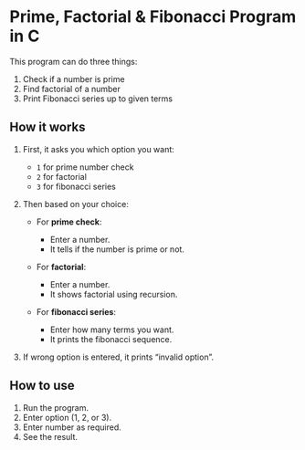 # Prime, Factorial & Fibonacci Program in C

This program can do three things:  
1. Check if a number is prime  
2. Find factorial of a number  
3. Print Fibonacci series up to given terms

## How it works

1. First, it asks you which option you want:  
   - `1` for prime number check  
   - `2` for factorial  
   - `3` for fibonacci series

2. Then based on your choice:
   - For **prime check**:  
     - Enter a number.  
     - It tells if the number is prime or not.

   - For **factorial**:  
     - Enter a number.  
     - It shows factorial using recursion.

   - For **fibonacci series**:  
     - Enter how many terms you want.  
     - It prints the fibonacci sequence.

3. If wrong option is entered, it prints “invalid option”.

## How to use

1. Run the program.  
2. Enter option (1, 2, or 3).  
3. Enter number as required.  
4. See the result.